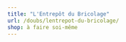 ```yaml
---
title: "L'Entrepôt du Bricolage"
url: /doubs/lentrepot-du-bricolage/
shop: à faire soi-même
---
```

